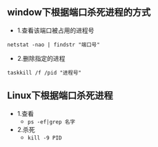 ## window下根据端口杀死进程的方式
- 1.查看该端口被占用的进程号

`netstat -nao | findstr "端口号"`
- 2.删除指定的进程

`taskkill /f /pid "进程号"`

## Linux下根据端口杀死进程
- 1.查看
    - `ps -ef|grep 名字`
- 2.杀死
    - `kill -9 PID`
